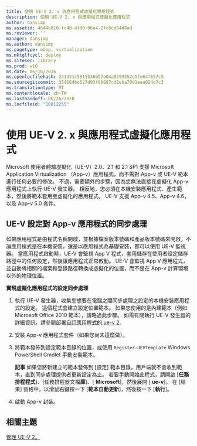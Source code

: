 ```yaml
---
title: 使用 UE-V 2. x 與應用程式虛擬化應用程式
description: 使用 UE-V 2. x 與應用程式虛擬化應用程式
author: dansimp
ms.assetid: 4644b810-fc48-4fd0-96e4-2fc6cd64d8ad
ms.reviewer: ''
manager: dansimp
ms.author: dansimp
ms.pagetype: mdop, virtualization
ms.mktglfcycl: deploy
ms.sitesec: library
ms.prod: w10
ms.date: 06/16/2016
ms.openlocfilehash: 221d21c5815b36b57a04a0299352e5fe64f657c5
ms.sourcegitcommit: 354664bc527d93f80687cd2eba70d1eea024c7c3
ms.translationtype: MT
ms.contentlocale: zh-TW
ms.lasthandoff: 06/26/2020
ms.locfileid: "10812255"
---
```

# 使用 UE-V 2. x 與應用程式虛擬化應用程式


Microsoft 使用者體驗虛擬化（UE-V）2.0、2.1 和 2.1 SP1 支援 Microsoft Application Virtualization （App-v）應用程式，而不需對 App-v 或 UE-V 範本進行任何必要的修改。 不過，需要額外的步驟，因為您無法直接在虛擬化 App-v 應用程式上執行 UE-V 發生器。 相反地，您必須在本機安裝應用程式、產生範本，然後將範本套用至虛擬化的應用程式。 UE-V 支援 App-v 4.5、App-v 4.6，以及 App-v 5.0 套件。

## UE-V 設定對 App-v 應用程式的同步處理


如果應用程式是由程式名稱開啟，並根據檔案版本號碼和產品版本號碼來開啟，不論應用程式是在本機安裝，還是以應用程式為基礎安裝，都可以使用 UE-V 監視器。 當應用程式啟動時，UE-V 會監視 App V 程式，套用儲存在使用者設定儲存路徑中的任何設定，然後讓應用程式正常啟動。 UE-V 會監視 App V 應用程式，並自動將相關的檔案和登錄路徑轉換成虛擬化的位置，而不是在 App-v 計算環境以外的物理位置。

 **實現虛擬化應用程式的設定同步處理**

1.  執行 UE-V 發生器，收集您想要在電腦之間同步處理之設定的本機安裝應用程式的設定。 這個程式會建立設定位置範本。 如果您使用的是內建範本（例如 Microsoft Office 2010 範本），請略過此步驟。 如需有關執行 UE-V 發生器的詳細資訊，請參閱[部署自訂應用程式的 ue-v 2.](deploy-ue-v-2x-for-custom-applications-new-uevv2.md#createcustomtemplates)

2.  安裝 App-v 應用程式套件（如果您尚未這麼做）。

3.  將範本發佈到設定範本目錄的位置，或使用 `Register-UEVTemplate` Windows PowerShell Cmdlet 手動安裝範本。

    **記事** 如果您將新建立的範本發佈到 [設定] 範本目錄，用戶端就不會收到範本，直到同步處理提供者更新設定為止。 若要手動開始此程式，請開啟 [**任務排程程式**]、[任務排程器文檔**庫**]、[ **Microsoft**]，然後展開 [ **ue-v**]。 在 [結果] 窗格中，以滑鼠右鍵按一下 [**範本自動更新**]，然後按一下 [**執行**]。

     

4.  啟動 App-v 封裝。






## 相關主題


[管理 UE-V 2。](administering-ue-v-2x-new-uevv2.md)

 

 





